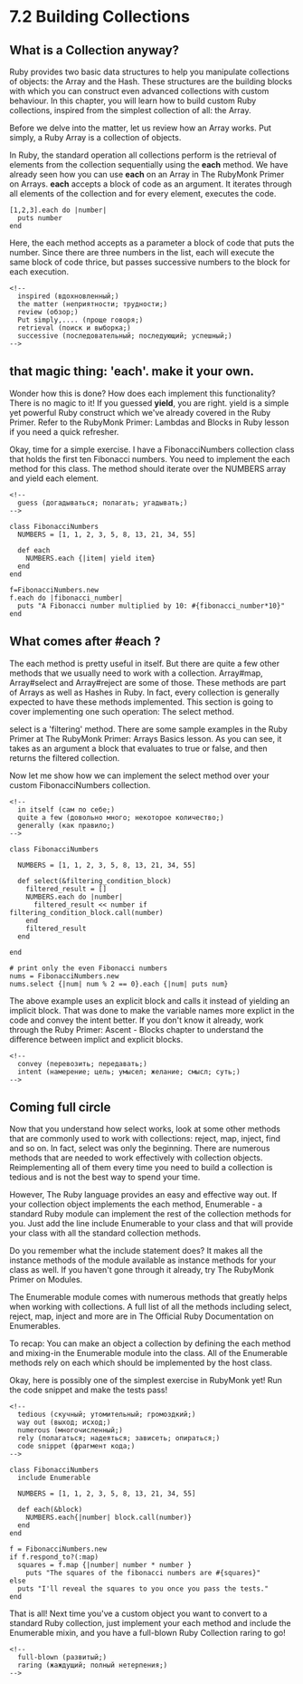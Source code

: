 # 7.2 Building Collections  

## What is a Collection anyway?

Ruby provides two basic data structures to help you manipulate collections of objects: the Array and the Hash. These structures are the building blocks with which you can construct even advanced collections with custom behaviour. In this chapter, you will learn how to build custom Ruby collections, inspired from the simplest collection of all: the Array.

Before we delve into the matter, let us review how an Array works. Put simply, a Ruby Array is a collection of objects.

In Ruby, the standard operation all collections perform is the retrieval of elements from the collection sequentially using the <b>each</b> method. We have already seen how you can use <b>each</b> on an Array in The RubyMonk Primer on Arrays. <b>each</b> accepts a block of code as an argument. It iterates through all elements of the collection and for every element, executes the code.

    [1,2,3].each do |number|
      puts number
    end
    
Here, the each method accepts as a parameter a block of code that puts the number. Since there are three numbers in the list, each will execute the same block of code thrice, but passes successive numbers to the block for each execution.

    <!--
      inspired (вдохновленный;)
      the matter (неприятности; трудности;)
      review (обзор;)
      Put simply,.... (проще говоря;)
      retrieval (поиск и выборка;)
      successive (последовательный; последующий; успешный;)
    -->


## that magic thing: 'each'. make it your own.

Wonder how this is done? How does each implement this functionality? There is no magic to it! If you guessed <b>yield</b>, you are right. yield is a simple yet powerful Ruby construct which we've already covered in the Ruby Primer. Refer to the RubyMonk Primer: Lambdas and Blocks in Ruby lesson if you need a quick refresher.

Okay, time for a simple exercise. I have a FibonacciNumbers collection class that holds the first ten Fibonacci numbers. You need to implement the each method for this class. The method should iterate over the NUMBERS array and yield each element.

    <!--
      guess (догадываться; полагать; угадывать;)
    -->

    class FibonacciNumbers
      NUMBERS = [1, 1, 2, 3, 5, 8, 13, 21, 34, 55]

      def each
        NUMBERS.each {|item| yield item}
      end
    end

    f=FibonacciNumbers.new
    f.each do |fibonacci_number|
      puts "A Fibonacci number multiplied by 10: #{fibonacci_number*10}"
    end


## What comes after #each ?

The each method is pretty useful in itself. But there are quite a few other methods that we usually need to work with a collection. Array#map, Array#select and Array#reject are some of those. These methods are part of Arrays as well as Hashes in Ruby. In fact, every collection is generally expected to have these methods implemented. This section is going to cover implementing one such operation: The select method.

select is a 'filtering' method. There are some sample examples in the Ruby Primer at The RubyMonk Primer: Arrays Basics lesson. As you can see, it takes as an argument a block that evaluates to true or false, and then returns the filtered collection.

Now let me show how we can implement the select method over your custom FibonacciNumbers collection.

    <!--
      in itself (сам по себе;)
      quite a few (довольно много; некоторое количество;)
      generally (как правило;)
    -->

    class FibonacciNumbers
  
      NUMBERS = [1, 1, 2, 3, 5, 8, 13, 21, 34, 55]

      def select(&filtering_condition_block)
        filtered_result = []
        NUMBERS.each do |number|
          filtered_result << number if filtering_condition_block.call(number)
        end
        filtered_result
      end

    end

    # print only the even Fibonacci numbers
    nums = FibonacciNumbers.new
    nums.select {|num| num % 2 == 0}.each {|num| puts num}
    
The above example uses an explicit block and calls it instead of yielding an implicit block. That was done to make the variable names more explict in the code and convey the intent better. If you don't know it already, work through the Ruby Primer: Ascent - Blocks chapter to understand the difference between implict and explicit blocks.

    <!--
      convey (перевозить; передавать;)
      intent (намерение; цель; умысел; желание; смысл; суть;)
    -->
    
    
## Coming full circle

Now that you understand how select works, look at some other methods that are commonly used to work with collections: reject, map, inject, find and so on. In fact, select was only the beginning. There are numerous methods that are needed to work effectively with collection objects. Reimplementing all of them every time you need to build a collection is tedious and is not the best way to spend your time.

However, The Ruby language provides an easy and effective way out. If your collection object implements the each method, Enumerable - a standard Ruby module can implement the rest of the collection methods for you. Just add the line include Enumerable to your class and that will provide your class with all the standard collection methods.

Do you remember what the include statement does? It makes all the instance methods of the module available as instance methods for your class as well. If you haven't gone through it already, try The RubyMonk Primer on Modules.

The Enumerable module comes with numerous methods that greatly helps when working with collections. A full list of all the methods including select, reject, map, inject and more are in The Official Ruby Documentation on Enumerables.

To recap: You can make an object a collection by defining the each method and mixing-in the Enumerable module into the class. All of the Enumerable methods rely on each which should be implemented by the host class.

Okay, here is possibly one of the simplest exercise in RubyMonk yet! Run the code snippet and make the tests pass!

    <!--
      tedious (скучный; утомительный; громоздкий;)
      way out (выход; исход;) 
      numerous (многочисленный;)
      rely (полагаться; надеяться; зависеть; опираться;)
      code snippet (фрагмент кода;)
    -->

    class FibonacciNumbers
      include Enumerable 
  
      NUMBERS = [1, 1, 2, 3, 5, 8, 13, 21, 34, 55]
  
      def each(&block)
        NUMBERS.each{|number| block.call(number)}
      end
    end

    f = FibonacciNumbers.new
    if f.respond_to?(:map)
      squares = f.map {|number| number * number }
	    puts "The squares of the fibonacci numbers are #{squares}"
    else
      puts "I'll reveal the squares to you once you pass the tests."
    end
    
That is all! Next time you've a custom object you want to convert to a standard Ruby collection, just implement your each method and include the Enumerable mixin, and you have a full-blown Ruby Collection raring to go!

    <!--
      full-blown (развитый;)
      raring (жаждущий; полный нетерпения;)
    -->
